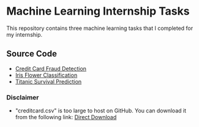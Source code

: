 # Machine Learning Internship Tasks

This repository contains three machine learning tasks that I completed for my internship. 

## Source Code

- [Credit Card Fraud Detection](https://github.com/kevinnkansah/CODSOFT/blob/a78bdb8cacbdaf59e9b13e9f9641c947aff9b1c3/Credit%20Card%20Fraud%20Detection/creditcard.ipynb)
- [Iris Flower Classification](https://github.com/kevinnkansah/CODSOFT/blob/0e73a9956311d4ce1cc615a67691211551707acd/Iris%20Flower%20Classification/iris.ipynb)
- [Titanic Survival Prediction](https://github.com/kevinnkansah/CODSOFT/blob/a78bdb8cacbdaf59e9b13e9f9641c947aff9b1c3/Titanic%20Survival%20Prediction/titanic.ipynb)

### Disclaimer

- "creditcard.csv" is too large to host on GitHub. You can download it from the following link: [Direct Download](https://www.kaggle.com/datasets/mlg-ulb/creditcardfraud/download?datasetVersionNumber=3)